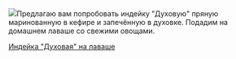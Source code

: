 <!--2025-05-08 14:43:07-->
<div class="yb">
  <div class="rss povarenok"><a href="https://www.povarenok.ru/recipes/show/182605/"><img src="https://www.povarenok.ru/data/cache/2025may/08/03/3174838_65299-640x480.jpg"></a>Предлагаю вам попробовать индейку &quot;Духовую&quot; пряную маринованную в кефире и запечённую в духовке. Подадим на домашнем лаваше со свежими овощами. <p class="titl"><a href="https://www.povarenok.ru/recipes/show/182605/">Индейка "Духовая" на лаваше</a></p></div>
</div>
